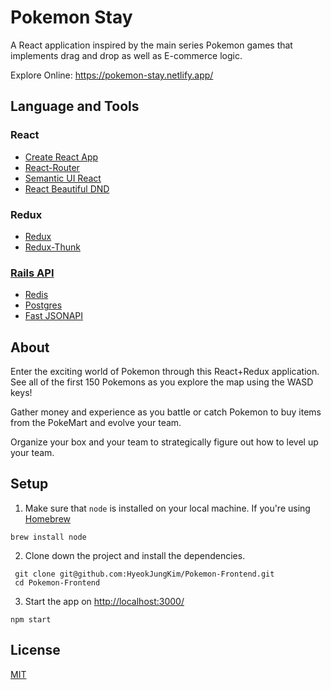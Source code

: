 # Pokemon Stay 
A React application inspired by the main series Pokemon games that implements drag and drop as well as E-commerce logic.

Explore Online: <https://pokemon-stay.netlify.app/>  

## Language and Tools

### React 
- [Create React App](https://github.com/facebook/create-react-app)
- [React-Router](https://reactrouter.com/)
- [Semantic UI React](https://react.semantic-ui.com/)
- [React Beautiful DND](https://github.com/atlassian/react-beautiful-dnd)

### Redux
- [Redux](https://redux.js.org/)
- [Redux-Thunk](https://github.com/reduxjs/redux-thunk)

### [Rails API](https://github.com/HyeokJungKim/Pokemon-Backend)
- [Redis](https://github.com/redis-store/redis-rails)
- [Postgres](https://www.postgresql.org/)
- [Fast JSONAPI](https://github.com/Netflix/fast_jsonapi)

## About
Enter the exciting world of Pokemon through this React+Redux application. See all of the first 150 Pokemons as you explore the map using the WASD keys!

Gather money and experience as you battle or catch Pokemon to buy items from the PokeMart and evolve your team.

Organize your box and your team to strategically figure out how to level up your team.

## Setup
1. Make sure that `node` is installed on your local machine.
If you're using [Homebrew](https://brew.sh/)

```
brew install node
```

2. Clone down the project and install the dependencies.

```
 git clone git@github.com:HyeokJungKim/Pokemon-Frontend.git
 cd Pokemon-Frontend
```

3. Start the app on <http://localhost:3000/>
```
npm start
```


## License
[MIT](https://choosealicense.com/licenses/mit/)